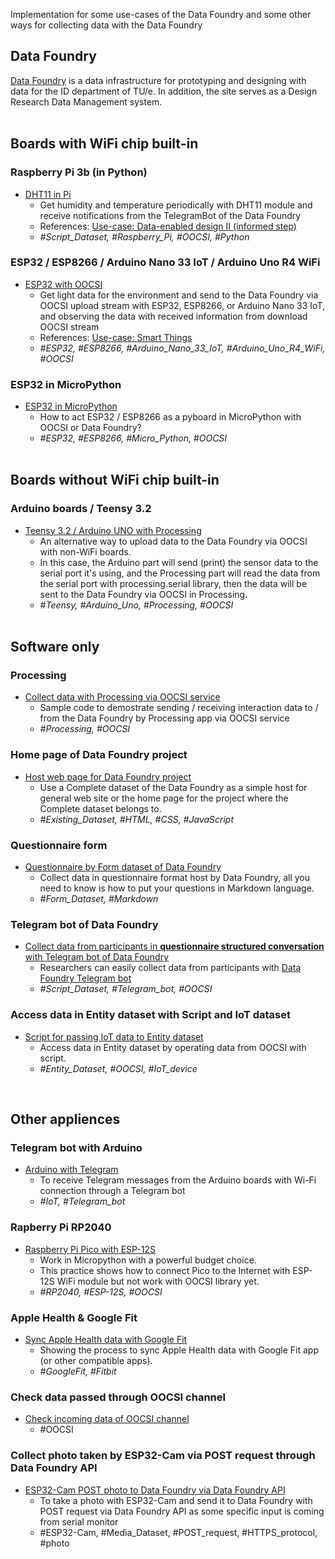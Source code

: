Implementation for some use-cases of the Data Foundry and some other ways for collecting data with the Data Foundry
<br>

## **Data Foundry**

[Data Foundry](https://data.id.tue.nl) is a data infrastructure for prototyping and designing with data for the ID department of TU/e. In addition, the site serves as a Design Research Data Management system.
<br><br>

## **Boards with WiFi chip built-in**

### **Raspberry Pi 3b (in Python)**

* [DHT11 in Pi](examples/DHT11_in_Pi/)
  - Get humidity and temperature periodically with DHT11 module and receive notifications from the TelegramBot of the Data Foundry
  - References: [Use-case: Data-enabled design II (informed step)](https://data.id.tue.nl/documentation/usecase-ded-2)
  - *#Script_Dataset, #Raspberry_Pi, #OOCSI, #Python*
	


### **ESP32 / ESP8266 / Arduino Nano 33 IoT / Arduino Uno R4 WiFi**

* [ESP32 with OOCSI](examples/ESP_with_OOCSI)
	- Get light data for the environment and send to the Data Foundry via OOCSI upload stream with ESP32, ESP8266, or Arduino Nano 33 IoT, and observing the data with received information from download OOCSI stream
	- References: [Use-case: Smart Things](https://data.id.tue.nl/documentation/usecase-smart-things)
    - *#ESP32, #ESP8266, #Arduino_Nano_33_IoT, #Arduino_Uno_R4_WiFi, #OOCSI*


### **ESP32 in MicroPython**

* [ESP32 in MicroPython](examples/ESP32_to_Pyboard)
  - How to act ESP32 / ESP8266 as a pyboard in MicroPython with OOCSI or Data Foundry?
  - *#ESP32, #ESP8266, #Micro_Python, #OOCSI*
<br><br>

## **Boards without WiFi chip built-in**

### **Arduino boards / Teensy 3.2**

* [Teensy 3.2 / Arduino UNO with Processing](examples/Teensy_ArduinoUNO_with_Processing)
	- An alternative way to upload data to the Data Foundry via OOCSI with non-WiFi boards.
	- In this case, the Arduino part will send (print) the sensor data to the serial port it's using, and the Processing part will read the data from the serial port with processing.serial library, then the data will be sent to the Data Foundry via OOCSI in Processing.
	- *#Teensy, #Arduino_Uno, #Processing, #OOCSI*
<br><br>

## **Software only**

### **Processing** 

* [Collect data with Processing via OOCSI service](examples/Processing_with_OOCSI)
	- Sample code to demostrate sending / receiving interaction data to / from the Data Foundry by Processing app via OOCSI service
	- *#Processing, #OOCSI*


### **Home page of Data Foundry project**
* [Host web page for Data Foundry project](examples/WWW_host_by_DF)
	- Use a Complete dataset of the Data Foundry as a simple host for general web site or the home page for the project where the Complete dataset belongs to.
	- *#Existing_Dataset, #HTML, #CSS, #JavaScript*


### **Questionnaire form**
* [Questionnaire by Form dataset of Data Foundry](examples/Questionnaire_Form)
	- Collect data in questionnaire format host by Data Foundry, all you need to know is how to put your questions in Markdown language.
	- *#Form_Dataset, #Markdown*


### **Telegram bot of Data Foundry**

* [Collect data from participants in **questionnaire structured conversation** with Telegram bot of Data Foundry](examples/Collect_questionnaire_data_with_DF_bot/)
  - Researchers can easily collect data from participants with [Data Foundry Telegram bot](https://t.me/datafoundrybot)
  - *#Script_Dataset, #Telegram_bot, #OOCSI*

### **Access data in Entity dataset with Script and IoT dataset**
* [Script for passing IoT data to Entity dataset](examples/Script_for_passing_IoT_data_to_Entity)
	- Access data in Entity dataset by operating data from OOCSI with script.
	- *#Entity_Dataset, #OOCSI, #IoT_device*

<br>

## **Other appliences**

### **Telegram bot with Arduino**

* [Arduino with Telegram](examples/Arduino_with_Telegram)
	- To receive Telegram messages from the Arduino boards with Wi-Fi connection through a Telegram bot
	- *#IoT, #Telegram_bot*


### **Rapberry Pi RP2040**

* [Raspberry Pi Pico with ESP-12S](examples/RPi-Pico_with_ESP-12S)
	- Work in Micropython with a powerful budget choice.
	- This practice shows how to connect Pico to the Internet with ESP-12S WiFi module but not work with OOCSI library yet.
	- *#RP2040, #ESP-12S, #OOCSI*


### **Apple Health & Google Fit**

* [Sync Apple Health data with Google Fit](examples/Apple_to_GoogleFit/)
	- Showing the process to sync Apple Health data with Google Fit app (or other compatible apps).
	- *#GoogleFit, #Fitbit*


### **Check data passed through OOCSI channel**

* [Check incoming data of OOCSI channel](examples/Check_incoming_data_of_OOCSI/)
  * #OOCSI

### Collect photo taken by ESP32-Cam via POST request through Data Foundry API

* [ESP32-Cam POST photo to Data Foundry via Data Foundry API](examples/ESP32-Cam_POST_image_to_DF)
  * To take a photo with ESP32-Cam and send it to Data Foundry with POST request via Data Foundry API as some specific input is coming from serial monitor
  * #ESP32-Cam, #Media_Dataset, #POST_request, #HTTPS_protocol, #photo

<br />